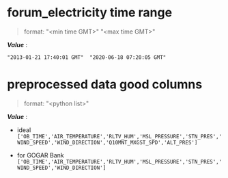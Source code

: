 # forum_electricity time range
>  format: "\<min time GMT>" "\<max time GMT>"


_**Value**_ :

`"2013-01-21 17:40:01 GMT"	"2020-06-18 07:20:05 GMT"`


# preprocessed data good columns
>  format: "\<python list>"


_**Value**_ :

- ideal
`['OB_TIME','AIR_TEMPERATURE','RLTV_HUM','MSL_PRESSURE','STN_PRES','WIND_SPEED','WIND_DIRECTION','Q10MNT_MXGST_SPD','ALT_PRES']`

- for GOGAR Bank
`['OB_TIME','AIR_TEMPERATURE','RLTV_HUM','MSL_PRESSURE','STN_PRES','WIND_SPEED','WIND_DIRECTION']`

